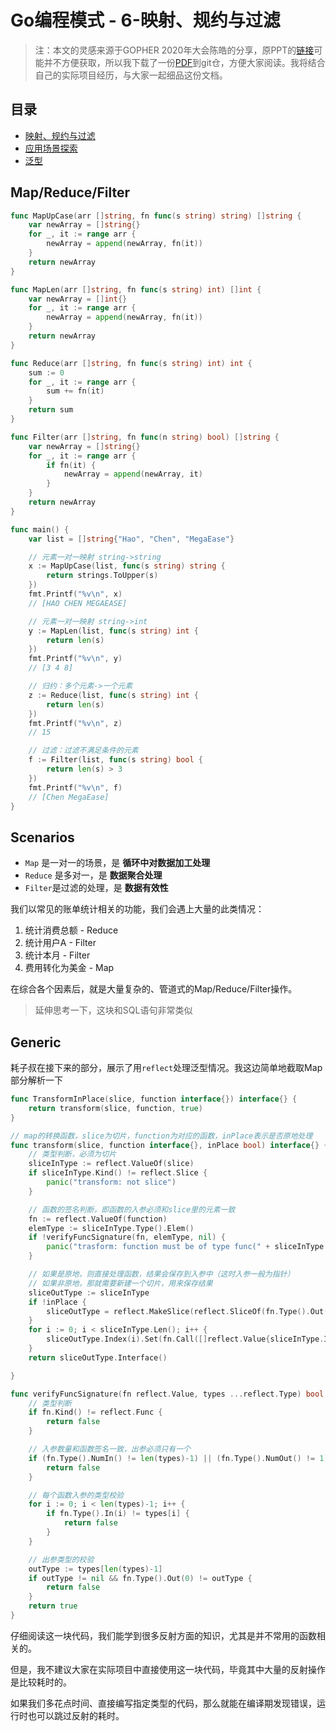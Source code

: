 # Go编程模式 - 6-映射、规约与过滤

>  注：本文的灵感来源于GOPHER 2020年大会陈皓的分享，原PPT的[链接](https://www2.slideshare.net/haoel/go-programming-patterns?from_action=save)可能并不方便获取，所以我下载了一份[PDF](https://github.com/Junedayday/code_reading/tree/master/doc/Go_Programming_Patterns.pdf)到git仓，方便大家阅读。我将结合自己的实际项目经历，与大家一起细品这份文档。



## 目录

- [映射、规约与过滤](#Map/Reduce/Filter)
- [应用场景探索](#Scenarios)
- [泛型](#Generic)



## Map/Reduce/Filter

```go
func MapUpCase(arr []string, fn func(s string) string) []string {
	var newArray = []string{}
	for _, it := range arr {
		newArray = append(newArray, fn(it))
	}
	return newArray
}

func MapLen(arr []string, fn func(s string) int) []int {
	var newArray = []int{}
	for _, it := range arr {
		newArray = append(newArray, fn(it))
	}
	return newArray
}

func Reduce(arr []string, fn func(s string) int) int {
	sum := 0
	for _, it := range arr {
		sum += fn(it)
	}
	return sum
}

func Filter(arr []string, fn func(n string) bool) []string {
	var newArray = []string{}
	for _, it := range arr {
		if fn(it) {
			newArray = append(newArray, it)
		}
	}
	return newArray
}

func main() {
	var list = []string{"Hao", "Chen", "MegaEase"}

	// 元素一对一映射 string->string
	x := MapUpCase(list, func(s string) string {
		return strings.ToUpper(s)
	})
	fmt.Printf("%v\n", x)
	// [HAO CHEN MEGAEASE]

	// 元素一对一映射 string->int
	y := MapLen(list, func(s string) int {
		return len(s)
	})
	fmt.Printf("%v\n", y)
	// [3 4 8]

	// 归约：多个元素->一个元素
	z := Reduce(list, func(s string) int {
		return len(s)
	})
	fmt.Printf("%v\n", z)
	// 15

	// 过滤：过滤不满足条件的元素
	f := Filter(list, func(s string) bool {
		return len(s) > 3
	})
	fmt.Printf("%v\n", f)
	// [Chen MegaEase]
}

```



## Scenarios

- `Map` 是一对一的场景，是 **循环中对数据加工处理** 
- `Reduce` 是多对一，是 **数据聚合处理**
- `Filter`是过滤的处理，是 **数据有效性**



我们以常见的账单统计相关的功能，我们会遇上大量的此类情况：

1. 统计消费总额 - Reduce
2. 统计用户A - Filter
3. 统计本月 - Filter
4. 费用转化为美金 - Map

在综合各个因素后，就是大量复杂的、管道式的Map/Reduce/Filter操作。

> 延伸思考一下，这块和SQL语句非常类似



## Generic

耗子叔在接下来的部分，展示了用`reflect`处理泛型情况。我这边简单地截取Map部分解析一下

```go
func TransformInPlace(slice, function interface{}) interface{} {
	return transform(slice, function, true)
}

// map的转换函数，slice为切片，function为对应的函数，inPlace表示是否原地处理
func transform(slice, function interface{}, inPlace bool) interface{} {
	// 类型判断，必须为切片
	sliceInType := reflect.ValueOf(slice)
	if sliceInType.Kind() != reflect.Slice {
		panic("transform: not slice")
	}

	// 函数的签名判断，即函数的入参必须和slice里的元素一致
	fn := reflect.ValueOf(function)
	elemType := sliceInType.Type().Elem()
	if !verifyFuncSignature(fn, elemType, nil) {
		panic("trasform: function must be of type func(" + sliceInType.Type().Elem().String() + ") outputElemType")
	}

	// 如果是原地，则直接处理函数，结果会保存到入参中（这时入参一般为指针）
	// 如果非原地，那就需要新建一个切片，用来保存结果
	sliceOutType := sliceInType
	if !inPlace {
		sliceOutType = reflect.MakeSlice(reflect.SliceOf(fn.Type().Out(0)), sliceInType.Len(), sliceInType.Len())
	}
	for i := 0; i < sliceInType.Len(); i++ {
		sliceOutType.Index(i).Set(fn.Call([]reflect.Value{sliceInType.Index(i)})[0])
	}
	return sliceOutType.Interface()

}

func verifyFuncSignature(fn reflect.Value, types ...reflect.Type) bool {
	// 类型判断
	if fn.Kind() != reflect.Func {
		return false
	}

	// 入参数量和函数签名一致，出参必须只有一个
	if (fn.Type().NumIn() != len(types)-1) || (fn.Type().NumOut() != 1) {
		return false
	}

	// 每个函数入参的类型校验
	for i := 0; i < len(types)-1; i++ {
		if fn.Type().In(i) != types[i] {
			return false
		}
	}

	// 出参类型的校验
	outType := types[len(types)-1]
	if outType != nil && fn.Type().Out(0) != outType {
		return false
	}
	return true
}
```

仔细阅读这一块代码，我们能学到很多反射方面的知识，尤其是并不常用的函数相关的。



但是，我不建议大家在实际项目中直接使用这一块代码，毕竟其中大量的反射操作是比较耗时的。

如果我们多花点时间、直接编写指定类型的代码，那么就能在编译期发现错误，运行时也可以跳过反射的耗时。

